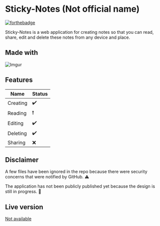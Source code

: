 # Sticky-Notes (Not official name)
[![forthebadge](https://forthebadge.com/images/badges/works-on-my-machine.svg)](https://forthebadge.com)


Sticky-Notes is a web application for creating notes so that you can read, share, edit and delete these notes from any device and place.

## Made with
![Imgur](https://i.imgur.com/nC86xca.png)

## Features

|Name |Status                                                
|--------|--------------------|
|Creating| :heavy_check_mark:|
|Reading|:heavy_exclamation_mark:|
|Editing|:heavy_check_mark:|
|Deleting|:heavy_check_mark:|
|Sharing|:x:|

## Disclaimer
A few files have been ignored in the repo because there were security concerns that were notified by GitHub. :warning:

The application has not been publicly published yet because the design is still in progress. :construction:

## Live version
[Not available](#)
